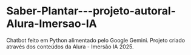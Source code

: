 # Saber-Plantar---projeto-autoral-Alura-Imersao-IA
Chatbot feito em Python alimentado pelo Google Gemini. 
Projeto criado através dos conteúdos da Alura - Imersão IA 2025.

